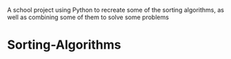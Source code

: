 A school project using Python to recreate some of the sorting algorithms, as well as combining some of them to solve some problems
# Sorting-Algorithms
